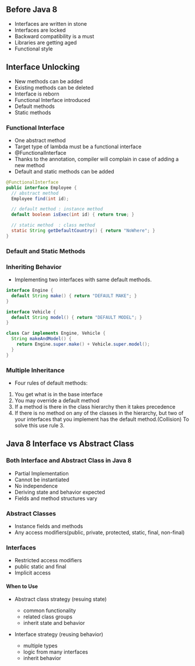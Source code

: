 ## Before Java 8

- Interfaces are written in stone
- Interfaces are locked
- Backward compatibility is a must
- Libraries are getting aged
- Functional style

## Interface Unlocking

- New methods can be added
- Existing methods can be deleted
- Interface is reborn
- Functional Interface introduced
- Default methods
- Static methods

### Functional Interface

- One abstract method
- Target type of lambda must be a functional interface
- @FunctionalInterface
- Thanks to the annotation, compiler will complain in case of adding a new method
- Default and static methods can be added

```java
@FunctionalInterface
public interface Employee {
  // abstract method
  Employee find(int id);

  // default method : instance method
  default boolean isExec(int id) { return true; }

  // static method  : class method
  static String getDefaultCountry() { return "NoWhere"; }
}
```

### Default and Static Methods
 

### Inheriting Behavior

- Implementing two interfaces with same default methods.


```java
interface Engine {
  default String make() { return "DEFAULT MAKE"; }
}

interface Vehicle {
  default String model() { return "DEFAULT MODEL"; }
}

class Car implements Engine, Vehicle {
  String makeAndModel() {
    return Engine.super.make() + Vehicle.super.model();
  }
}
```

### Multiple Inheritance

* Four rules of default methods:

1. You get what is in the base interface
2. You may override a default method
3. If a method is there in the class hierarchy then it takes precedence
4. If there is no method on any of the classes in the hierarchy, but two of your
   interfaces that you implement has the default method.(Collision) To solve
   this use rule 3.


## Java 8 Interface vs Abstract Class

### Both Interface and Abstract Class in Java 8

- Partial Implementation
- Cannot be instantiated
- No independence
- Deriving state and behavior expected
- Fields and method structures vary

### Abstract Classes
- Instance fields and methods
- Any access modifiers(public, private, protected, static, final, non-final)

### Interfaces
- Restricted access modifiers
- public static and final
- Implicit access

#### When to Use

* Abstract class strategy (resuing state)
  - common functionality
  - related class groups
  - inherit state and behavior

* Interface strategy (reusing behavior)
  - multiple types
  - logic from many interfaces
  - inherit behavior

